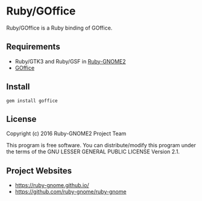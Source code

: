 # Ruby/GOffice

Ruby/GOffice is a Ruby binding of GOffice.

## Requirements

* Ruby/GTK3 and Ruby/GSF in
  [Ruby-GNOME2](https://ruby-gnome.github.io/)
* [GOffice](https://developer.gnome.org/goffice/)

## Install

    gem install goffice

## License

Copyright (c) 2016 Ruby-GNOME2 Project Team

This program is free software. You can distribute/modify this program
under the terms of the GNU LESSER GENERAL PUBLIC LICENSE Version 2.1.

## Project Websites

*   https://ruby-gnome.github.io/
*   https://github.com/ruby-gnome/ruby-gnome

